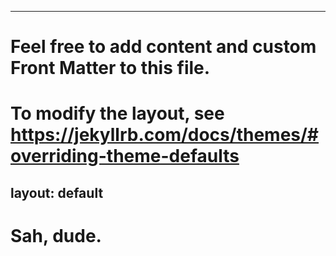 <!--
main page of website
loads upon going to website url:
https://vatsj.github.io/
 -->

<!-- Jekyll default header -->
 ---
# Feel free to add content and custom Front Matter to this file.
# To modify the layout, see https://jekyllrb.com/docs/themes/#overriding-theme-defaults
layout: default
---

 # Sah, dude.
